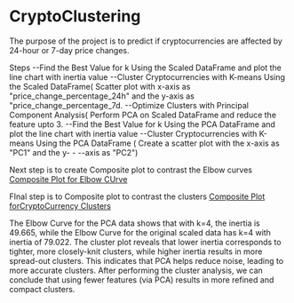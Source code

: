 # CryptoClustering
The purpose of the project is to predict if cryptocurrencies are affected by 24-hour or 7-day price changes.

Steps
 --Find the Best Value for k Using the Scaled DataFrame and plot the line chart with inertia value
 --Cluster Cryptocurrencies with K-means Using the Scaled DataFrame( Scatter plot  with x-axis as "price_change_percentage_24h" 
    and the y-axis as "price_change_percentage_7d.
 --Optimize Clusters with Principal Component Analysis( Perform PCA on Scaled DataFrame and reduce the feature upto 3.
 --Find the Best Value for k Using the PCA DataFrame and plot the line chart with inertia value
 --Cluster Cryptocurrencies with K-means Using the PCA DataFrame ( Create a scatter plot with the x-axis as "PC1" and the y- - 
 --axis as "PC2")

Next step is to create Composite plot to contrast the Elbow curves
[Composite Plot for Elbow CUrve](images/Elbow_curve.png)

FInal step is to Composite plot to contrast the clusters
[Composite Plot forCryptoCurrency Clusters](images/cluster_plot.png)

The Elbow Curve for the PCA data shows that with k=4, the inertia is 49.665, while the Elbow Curve for the original scaled data has k=4 with inertia of 79.022. The cluster plot reveals that lower inertia corresponds to tighter, more closely-knit clusters, while higher inertia results in more spread-out clusters. This indicates that PCA helps reduce noise, leading to more accurate clusters. After performing the cluster analysis, we can conclude that using fewer features (via PCA) results in more refined and compact clusters.
